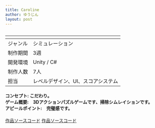 ```yaml
---
title: Caroline
author: ゆうじん
layout: post
---
```


<span class="image featured"><img src="https://yevgeniidimoglo.github.io/Portfolio/assets/images/img/Games/game3s.png" alt="" /></span>

<div class="table-wrapper">
  <table>
    <thead>
      <tr>
        <th> </th>
        <th> </th>
      </tr>
    </thead>
    <tbody>
      <tr>
        <td>ジャンル</td>
        <td>シミュレーション</td>
      </tr>
      <tr>
        <td>制作期間</td>
        <td>3週</td>
      </tr>
      <tr>
        <td>開発環境</td>
        <td>Unity / C#</td>
      </tr>
      <tr>
        <td>制作人数</td>
        <td>7人</td>
      </tr>
      <tr>
        <td>担当</td>
        <td>レベルデザイン、UI、スコアシステム</td>
      </tr>
    </tbody>
  </table>
</div>

 <p>
    <h4>
    コンセプト: こだわり。<br>
    ゲーム概要:　3Dアクションパズルゲームです、掃除シムレイションです。<br>
    アピールポイント:　完璧感です。
    </h4>
  </p>

<footer>
    <a href="https://github.com/YevgeniiDimoglo/SPIC2023/tree/release" class="button scrolly">作品ソースコード</a>
        <a href="https://drive.google.com/file/d/1x4ptIBvIEgq0HynqBtSZ8YxCq4FXXar1/view?usp=sharing" class="button scrolly">作品ソースコード</a>
</footer>
